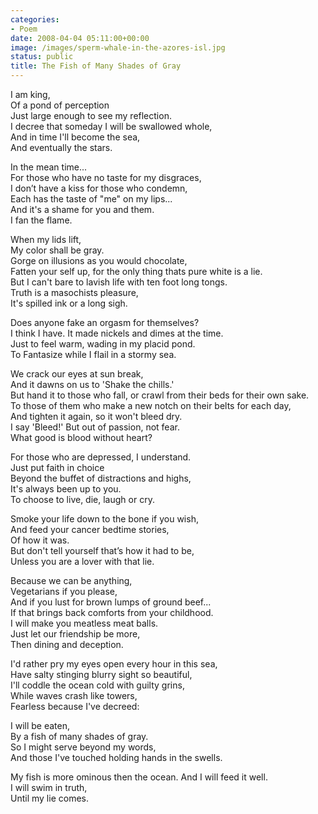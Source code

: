 ```yaml
---
categories:
- Poem
date: 2008-04-04 05:11:00+00:00
image: /images/sperm-whale-in-the-azores-isl.jpg
status: public
title: The Fish of Many Shades of Gray
---
```




I am king,  
Of a pond of perception  
Just large enough to see my reflection.  
I decree that someday I will be swallowed whole,  
And in time I'll become the sea,  
And eventually the stars.

In the mean time...  
For those who have no taste for my disgraces,  
I don’t have a kiss for those who condemn,  
Each has the taste of "me" on my lips...  
And it's a shame for you and them.  
I fan the flame.

When my lids lift,  
My color shall be gray.  
Gorge on illusions as you would chocolate,  
Fatten your self up, for the only thing thats pure white is a lie.  
But I can't bare to lavish life with ten foot long tongs.  
Truth is a masochists pleasure,  
It's spilled ink or a long sigh.

Does anyone fake an orgasm for themselves?  
I think I have. It made nickels and dimes at the time.  
Just to feel warm, wading in my placid pond.  
To Fantasize while I flail in a stormy sea.

We crack our eyes at sun break,  
And it dawns on us to 'Shake the chills.'  
But hand it to those who fall, or crawl from their beds for their own sake.  
To those of them who make a new notch on their belts for each day,  
And tighten it again, so it won't bleed dry.  
I say 'Bleed!' But out of passion, not fear.  
What good is blood without heart?

For those who are depressed, I understand.  
Just put faith in choice  
Beyond the buffet of distractions and highs,  
It's always been up to you.  
To choose to live, die, laugh or cry.

Smoke your life down to the bone if you wish,  
And feed your cancer bedtime stories,  
Of how it was.  
But don't tell yourself that’s how it had to be,  
Unless you are a lover with that lie.

Because we can be anything,  
Vegetarians if you please,  
And if you lust for brown lumps of ground beef...  
If that brings back comforts from your childhood.  
I will make you meatless meat balls.  
Just let our friendship be more,  
Then dining and deception.

I'd rather pry my eyes open every hour in this sea,  
Have salty stinging blurry sight so beautiful,  
I'll coddle the ocean cold with guilty grins,  
While waves crash like towers,  
Fearless because I've decreed:

I will be eaten,  
By a fish of many shades of gray.  
So I might serve beyond my words,  
And those I've touched holding hands in the swells.

My fish is more ominous then the ocean. And I will feed it well.  
I will swim in truth,  
Until my lie comes.

